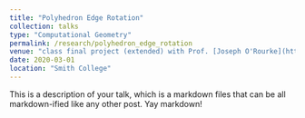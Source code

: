 ```yaml
---
title: "Polyhedron Edge Rotation"
collection: talks
type: "Computational Geometry"
permalink: /research/polyhedron_edge_rotation
venue: "class final project (extended) with Prof. [Joseph O'Rourke](http://www.science.smith.edu/~jorourke/)"
date: 2020-03-01
location: "Smith College"
---
```


This is a description of your talk, which is a markdown files that can be all markdown-ified like any other post. Yay markdown!
